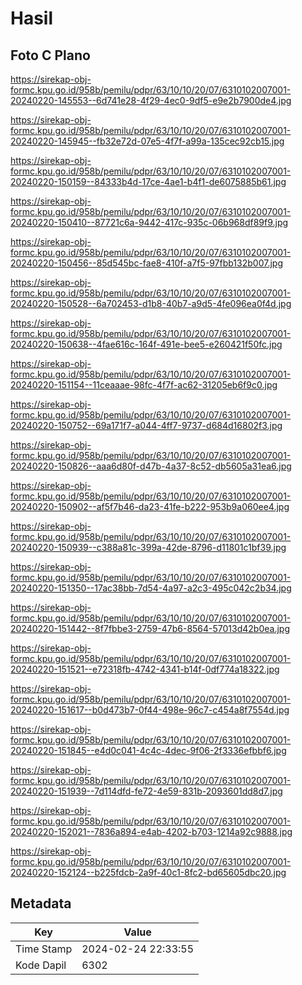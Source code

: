 # Hasil

## Foto C Plano

https://sirekap-obj-formc.kpu.go.id/958b/pemilu/pdpr/63/10/10/20/07/6310102007001-20240220-145553--6d741e28-4f29-4ec0-9df5-e9e2b7900de4.jpg

https://sirekap-obj-formc.kpu.go.id/958b/pemilu/pdpr/63/10/10/20/07/6310102007001-20240220-145945--fb32e72d-07e5-4f7f-a99a-135cec92cb15.jpg

https://sirekap-obj-formc.kpu.go.id/958b/pemilu/pdpr/63/10/10/20/07/6310102007001-20240220-150159--84333b4d-17ce-4ae1-b4f1-de6075885b61.jpg

https://sirekap-obj-formc.kpu.go.id/958b/pemilu/pdpr/63/10/10/20/07/6310102007001-20240220-150410--87721c6a-9442-417c-935c-06b968df89f9.jpg

https://sirekap-obj-formc.kpu.go.id/958b/pemilu/pdpr/63/10/10/20/07/6310102007001-20240220-150456--85d545bc-fae8-410f-a7f5-97fbb132b007.jpg

https://sirekap-obj-formc.kpu.go.id/958b/pemilu/pdpr/63/10/10/20/07/6310102007001-20240220-150528--6a702453-d1b8-40b7-a9d5-4fe096ea0f4d.jpg

https://sirekap-obj-formc.kpu.go.id/958b/pemilu/pdpr/63/10/10/20/07/6310102007001-20240220-150638--4fae616c-164f-491e-bee5-e260421f50fc.jpg

https://sirekap-obj-formc.kpu.go.id/958b/pemilu/pdpr/63/10/10/20/07/6310102007001-20240220-151154--11ceaaae-98fc-4f7f-ac62-31205eb6f9c0.jpg

https://sirekap-obj-formc.kpu.go.id/958b/pemilu/pdpr/63/10/10/20/07/6310102007001-20240220-150752--69a171f7-a044-4ff7-9737-d684d16802f3.jpg

https://sirekap-obj-formc.kpu.go.id/958b/pemilu/pdpr/63/10/10/20/07/6310102007001-20240220-150826--aaa6d80f-d47b-4a37-8c52-db5605a31ea6.jpg

https://sirekap-obj-formc.kpu.go.id/958b/pemilu/pdpr/63/10/10/20/07/6310102007001-20240220-150902--af5f7b46-da23-41fe-b222-953b9a060ee4.jpg

https://sirekap-obj-formc.kpu.go.id/958b/pemilu/pdpr/63/10/10/20/07/6310102007001-20240220-150939--c388a81c-399a-42de-8796-d11801c1bf39.jpg

https://sirekap-obj-formc.kpu.go.id/958b/pemilu/pdpr/63/10/10/20/07/6310102007001-20240220-151350--17ac38bb-7d54-4a97-a2c3-495c042c2b34.jpg

https://sirekap-obj-formc.kpu.go.id/958b/pemilu/pdpr/63/10/10/20/07/6310102007001-20240220-151442--8f7fbbe3-2759-47b6-8564-57013d42b0ea.jpg

https://sirekap-obj-formc.kpu.go.id/958b/pemilu/pdpr/63/10/10/20/07/6310102007001-20240220-151521--e72318fb-4742-4341-b14f-0df774a18322.jpg

https://sirekap-obj-formc.kpu.go.id/958b/pemilu/pdpr/63/10/10/20/07/6310102007001-20240220-151617--b0d473b7-0f44-498e-96c7-c454a8f7554d.jpg

https://sirekap-obj-formc.kpu.go.id/958b/pemilu/pdpr/63/10/10/20/07/6310102007001-20240220-151845--e4d0c041-4c4c-4dec-9f06-2f3336efbbf6.jpg

https://sirekap-obj-formc.kpu.go.id/958b/pemilu/pdpr/63/10/10/20/07/6310102007001-20240220-151939--7d114dfd-fe72-4e59-831b-2093601dd8d7.jpg

https://sirekap-obj-formc.kpu.go.id/958b/pemilu/pdpr/63/10/10/20/07/6310102007001-20240220-152021--7836a894-e4ab-4202-b703-1214a92c9888.jpg

https://sirekap-obj-formc.kpu.go.id/958b/pemilu/pdpr/63/10/10/20/07/6310102007001-20240220-152124--b225fdcb-2a9f-40c1-8fc2-bd65605dbc20.jpg


## Metadata

| Key        | Value               |
| ---------- | ------------------- |
| Time Stamp | 2024-02-24 22:33:55 |
| Kode Dapil | 6302                |



